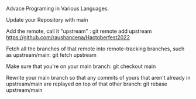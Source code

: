 Advace Programing in Various Languages.

Update your Repository with main

Add the remote, call it "upstream" :
git remote add upstream https://github.com/raushancena/Hactoberfest2022


Fetch all the branches of that remote into remote-tracking branches, such as upstream/main:
git fetch upstream 

Make sure that you're on your main branch:
git checkout main 


Rewrite your main branch so that any commits of yours that aren't already in upstream/main are replayed on top of that other branch:
git rebase upstream/main
